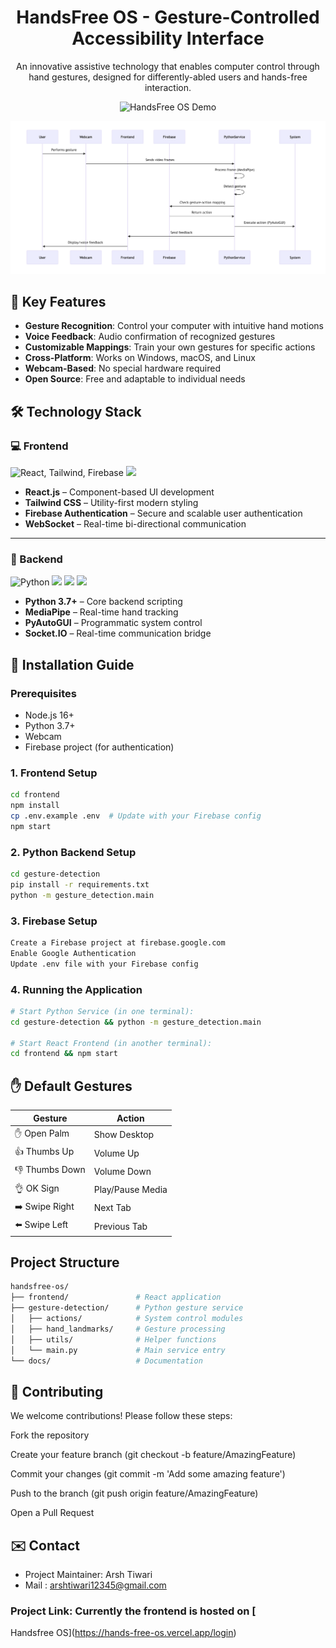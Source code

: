 <div align="center">

# HandsFree OS - Gesture-Controlled Accessibility Interface


An innovative assistive technology that enables computer control through hand gestures, designed for differently-abled users and hands-free interaction.

![HandsFree OS Demo](demo.gif) <!-- Add a demo gif later -->

<p align="center">
  <img src="./process-flow-diagram.png" alt="Process Flow Diagram" />
</p>
</div>




## 🌟 Key Features

- **Gesture Recognition**: Control your computer with intuitive hand motions
- **Voice Feedback**: Audio confirmation of recognized gestures
- **Customizable Mappings**: Train your own gestures for specific actions
- **Cross-Platform**: Works on Windows, macOS, and Linux
- **Webcam-Based**: No special hardware required
- **Open Source**: Free and adaptable to individual needs


## 🛠️ Technology Stack

### 💻 Frontend
<p align="left">
  <img src="https://skillicons.dev/icons?i=react,tailwind,firebase" height="40" alt="React, Tailwind, Firebase" />
  <img src="https://img.shields.io/badge/WebSocket-004DFF?style=for-the-badge&logo=websocket&logoColor=white" height="28" />
</p>

- **React.js** – Component-based UI development
- **Tailwind CSS** – Utility-first modern styling
- **Firebase Authentication** – Secure and scalable user authentication
- **WebSocket** – Real-time bi-directional communication

---

### 🧠 Backend
<p align="left">
  <img src="https://skillicons.dev/icons?i=python" height="40" alt="Python" />
  <img src="https://img.shields.io/badge/MediaPipe-FF6F00?style=for-the-badge&logo=google&logoColor=white" height="28" />
  <img src="https://img.shields.io/badge/PyAutoGUI-3776AB?style=for-the-badge&logo=python&logoColor=white" height="28" />
  <img src="https://img.shields.io/badge/Socket.IO-010101?style=for-the-badge&logo=socket.io&logoColor=white" height="28" />
</p>

- **Python 3.7+** – Core backend scripting
- **MediaPipe** – Real-time hand tracking
- **PyAutoGUI** – Programmatic system control
- **Socket.IO** – Real-time communication bridge



## 🚀 Installation Guide

### Prerequisites
- Node.js 16+
- Python 3.7+
- Webcam
- Firebase project (for authentication)

### 1. Frontend Setup
```bash
cd frontend
npm install
cp .env.example .env  # Update with your Firebase config
npm start
```

### 2. Python Backend Setup
```bash
cd gesture-detection
pip install -r requirements.txt
python -m gesture_detection.main
```

### 3. Firebase Setup
```bash
Create a Firebase project at firebase.google.com
Enable Google Authentication
Update .env file with your Firebase config
```

### 4. Running the Application
```bash
# Start Python Service (in one terminal):
cd gesture-detection && python -m gesture_detection.main

# Start React Frontend (in another terminal):
cd frontend && npm start
```

## ✋ Default Gestures

| Gesture       | Action             |
|---------------|--------------------|
| ✋ Open Palm   | Show Desktop       |
| 👍 Thumbs Up   | Volume Up          |
| 👎 Thumbs Down | Volume Down        |
| 👌 OK Sign     | Play/Pause Media   |
| ➡️ Swipe Right | Next Tab           |
| ⬅️ Swipe Left  | Previous Tab       |



## Project Structure
```bash
handsfree-os/
├── frontend/               # React application
├── gesture-detection/      # Python gesture service
│   ├── actions/            # System control modules
│   ├── hand_landmarks/     # Gesture processing
│   ├── utils/              # Helper functions
│   └── main.py             # Main service entry
└── docs/                   # Documentation
```



## 🤝 Contributing
We welcome contributions! Please follow these steps:

Fork the repository

Create your feature branch (git checkout -b feature/AmazingFeature)

Commit your changes (git commit -m 'Add some amazing feature')

Push to the branch (git push origin feature/AmazingFeature)

Open a Pull Request


## ✉️ Contact
- Project Maintainer: Arsh Tiwari 
- Mail : arshtiwari12345@gmail.com

### Project Link: Currently the frontend is hosted on [
Handsfree OS](https://hands-free-os.vercel.app/login)






